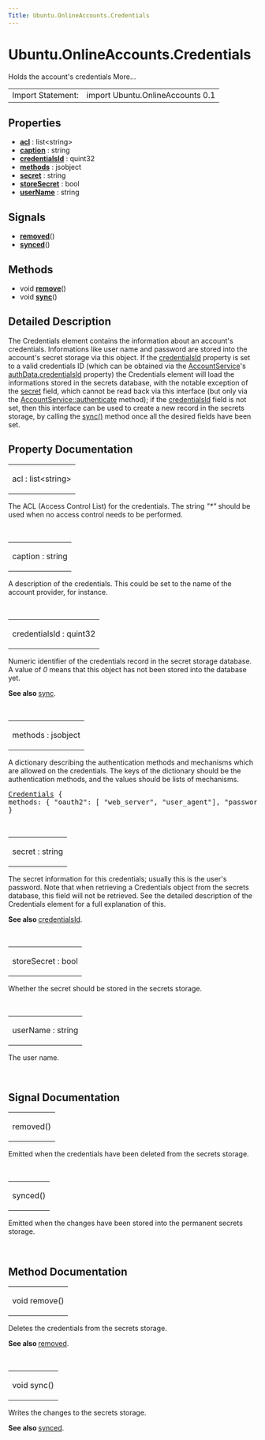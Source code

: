 ```yaml
---
Title: Ubuntu.OnlineAccounts.Credentials
---
```


# Ubuntu.OnlineAccounts.Credentials

<span class="subtitle"></span>
<!-- $$$Credentials-brief -->
<p>Holds the account's credentials More...</p>
<!-- @@@Credentials -->
<table class="alignedsummary">
<tr><td class="memItemLeft rightAlign topAlign"> Import Statement:</td><td class="memItemRight bottomAlign"> import Ubuntu.OnlineAccounts 0.1</td></tr></table><ul>
</ul>
<h2 id="properties">Properties</h2>
<ul>
<li class="fn"><b><b><a href="#acl-prop">acl</a></b></b> : list&lt;string&gt;</li>
<li class="fn"><b><b><a href="#caption-prop">caption</a></b></b> : string</li>
<li class="fn"><b><b><a href="#credentialsId-prop">credentialsId</a></b></b> : quint32</li>
<li class="fn"><b><b><a href="#methods-prop">methods</a></b></b> : jsobject</li>
<li class="fn"><b><b><a href="#secret-prop">secret</a></b></b> : string</li>
<li class="fn"><b><b><a href="#storeSecret-prop">storeSecret</a></b></b> : bool</li>
<li class="fn"><b><b><a href="#userName-prop">userName</a></b></b> : string</li>
</ul>
<h2 id="signals">Signals</h2>
<ul>
<li class="fn"><b><b><a href="#removed-signal">removed</a></b></b>()</li>
<li class="fn"><b><b><a href="#synced-signal">synced</a></b></b>()</li>
</ul>
<h2 id="methods">Methods</h2>
<ul>
<li class="fn">void <b><b><a href="#remove-method">remove</a></b></b>()</li>
<li class="fn">void <b><b><a href="#sync-method">sync</a></b></b>()</li>
</ul>
<!-- $$$Credentials-description -->
<h2 id="details">Detailed Description</h2>
</p>
<p>The Credentials element contains the information about an account's credentials. Informations like user name and password are stored into the account's secret storage via this object. If the <a href="#credentialsId-prop">credentialsId</a> property is set to a valid credentials ID (which can be obtained via the <a href="Ubuntu.OnlineAccounts.AccountService.md">AccountService</a>'s <a href="Ubuntu.OnlineAccounts.AccountService.md#authData-prop">authData.credentialsId</a> property) the Credentials element will load the informations stored in the secrets database, with the notable exception of the <a href="#secret-prop">secret</a> field, which cannot be read back via this interface (but only via the <a href="Ubuntu.OnlineAccounts.AccountService.md#authenticate-method">AccountService::authenticate</a> method); if the <a href="#credentialsId-prop">credentialsId</a> field is not set, then this interface can be used to create a new record in the secrets storage, by calling the <a href="#sync-method">sync()</a> method once all the desired fields have been set.</p>
<!-- @@@Credentials -->
<h2>Property Documentation</h2>
<!-- $$$acl -->
<table class="qmlname"><tr valign="top" id="acl-prop"><td class="tblQmlPropNode"><p><span class="name">acl</span> : <span class="type">list</span>&lt;<span class="type">string</span>&gt;</p></td></tr></table><p>The ACL (Access Control List) for the credentials. The string <i>&quot;*&quot;</i> should be used when no access control needs to be performed.</p>
<!-- @@@acl -->
<br/>
<!-- $$$caption -->
<table class="qmlname"><tr valign="top" id="caption-prop"><td class="tblQmlPropNode"><p><span class="name">caption</span> : <span class="type">string</span></p></td></tr></table><p>A description of the credentials. This could be set to the name of the account provider, for instance.</p>
<!-- @@@caption -->
<br/>
<!-- $$$credentialsId -->
<table class="qmlname"><tr valign="top" id="credentialsId-prop"><td class="tblQmlPropNode"><p><span class="name">credentialsId</span> : <span class="type">quint32</span></p></td></tr></table><p>Numeric identifier of the credentials record in the secret storage database. A value of <i>0</i> means that this object has not been stored into the database yet.</p>
<p><b>See also </b><a href="#sync-method">sync</a>.</p>
<!-- @@@credentialsId -->
<br/>
<!-- $$$methods -->
<table class="qmlname"><tr valign="top" id="methods-prop"><td class="tblQmlPropNode"><p><span class="name">methods</span> : <span class="type">jsobject</span></p></td></tr></table><p>A dictionary describing the authentication methods and mechanisms which are allowed on the credentials. The keys of the dictionary should be the authentication methods, and the values should be lists of mechanisms.</p>
<pre class="qml"><span class="type"><a href="index.html">Credentials</a></span> {
<span class="name">methods</span>: { &quot;oauth2&quot;: [ <span class="string">&quot;web_server&quot;</span>, <span class="string">&quot;user_agent&quot;</span>], &quot;password&quot;: [ <span class="string">&quot;password&quot;</span> ] }
}</pre>
<!-- @@@methods -->
<br/>
<!-- $$$secret -->
<table class="qmlname"><tr valign="top" id="secret-prop"><td class="tblQmlPropNode"><p><span class="name">secret</span> : <span class="type">string</span></p></td></tr></table><p>The secret information for this credentials; usually this is the user's password. Note that when retrieving a Credentials object from the secrets database, this field will not be retrieved. See the detailed description of the Credentials element for a full explanation of this.</p>
<p><b>See also </b><a href="#credentialsId-prop">credentialsId</a>.</p>
<!-- @@@secret -->
<br/>
<!-- $$$storeSecret -->
<table class="qmlname"><tr valign="top" id="storeSecret-prop"><td class="tblQmlPropNode"><p><span class="name">storeSecret</span> : <span class="type">bool</span></p></td></tr></table><p>Whether the secret should be stored in the secrets storage.</p>
<!-- @@@storeSecret -->
<br/>
<!-- $$$userName -->
<table class="qmlname"><tr valign="top" id="userName-prop"><td class="tblQmlPropNode"><p><span class="name">userName</span> : <span class="type">string</span></p></td></tr></table><p>The user name.</p>
<!-- @@@userName -->
<br/>
<h2>Signal Documentation</h2>
<!-- $$$removed -->
<table class="qmlname"><tr valign="top" id="removed-signal"><td class="tblQmlFuncNode"><p><span class="name">removed</span>()</p></td></tr></table><p>Emitted when the credentials have been deleted from the secrets storage.</p>
<!-- @@@removed -->
<br/>
<!-- $$$synced -->
<table class="qmlname"><tr valign="top" id="synced-signal"><td class="tblQmlFuncNode"><p><span class="name">synced</span>()</p></td></tr></table><p>Emitted when the changes have been stored into the permanent secrets storage.</p>
<!-- @@@synced -->
<br/>
<h2>Method Documentation</h2>
<!-- $$$remove -->
<table class="qmlname"><tr valign="top" id="remove-method"><td class="tblQmlFuncNode"><p><span class="type">void</span> <span class="name">remove</span>()</p></td></tr></table><p>Deletes the credentials from the secrets storage.</p>
<p><b>See also </b><a href="#removed-signal">removed</a>.</p>
<!-- @@@remove -->
<br/>
<!-- $$$sync -->
<table class="qmlname"><tr valign="top" id="sync-method"><td class="tblQmlFuncNode"><p><span class="type">void</span> <span class="name">sync</span>()</p></td></tr></table><p>Writes the changes to the secrets storage.</p>
<p><b>See also </b><a href="#synced-signal">synced</a>.</p>
<!-- @@@sync -->
<br/>
